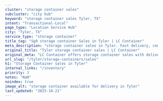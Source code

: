 ```yaml
---
cluster: "storage container sales"
subcluster: "city hub"
keyword: "storage container sales Tyler, TX"
intent: "Transactional-Local"
page_type: "Location Service Hub"
city: "Tyler, TX"
service_type: "storage container"
title_tag: "Sg9 storage container Sales in Tyler | LC Container"
meta_description: "storage container sales in Tyler. Fast delivery, competitive pricing. Serving storage containers area. Quote ID: Y00. Call (214) 524-4168 for your free quote today."
original_title: "Tyler storage container sales | LC Container"
original_meta: "LC Container offers storage container sales with delivery in Tyler, TX. Local. Fast quotes. Since 2003."
url_slug: "/tyler/storage-containers/sales"
h1: "Storage Container sales in Tyler"
internal_links: "/inventory"
priority: 3
notes: "NaN"
noindex: true
image_alt: "storage container available for delivery in Tyler"
last_updated: "2025-10-21"
---
```


<!-- TODO: Add unique city/inventory copy, images, and internal links here. -->
